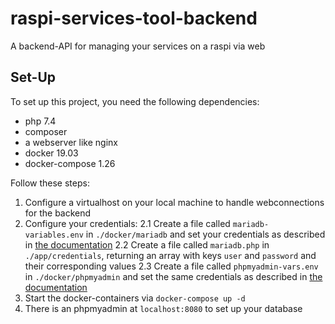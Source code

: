# raspi-services-tool-backend
A backend-API for managing your services on a raspi via web

## Set-Up
To set up this project, you need the following dependencies:
- php 7.4
- composer
- a webserver like nginx
- docker 19.03
- docker-compose 1.26

Follow these steps:
1. Configure a virtualhost on your local machine to handle webconnections for the backend
2. Configure your credentials:
    2.1 Create a file called `mariadb-variables.env` in `./docker/mariadb` and set your credentials as described in [the documentation](https://hub.docker.com/_/mariadb)
    2.2 Create a file called `mariadb.php` in `./app/credentials`, returning an array with keys `user` and `password` and their corresponding values
    2.3 Create a file called `phpmyadmin-vars.env` in `./docker/phpmyadmin` and set the same credentials as described in [the documentation](https://hub.docker.com/r/phpmyadmin/phpmyadmin)
3. Start the docker-containers via `docker-compose up -d`
4. There is an phpmyadmin at `localhost:8080` to set up your database
